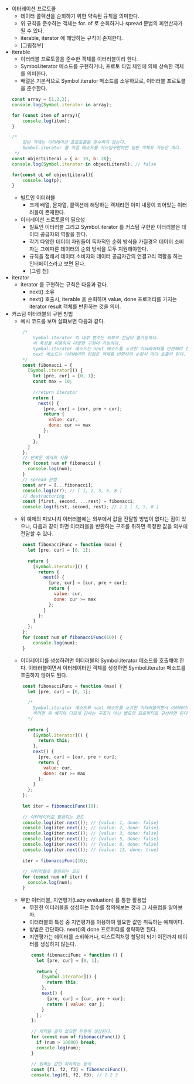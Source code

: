 * 이터레이션 프로토콜
    * 데이터 콜렉션을 순회하기 위한 약속된 규칙을 의미한다.
    * 위 규칙을 준수하는 객체는 for..of 로 순회하거나 spread 문법의 피연산자가 될 수 있다.
    * iterable, iterator 에 해당하는 규칙이 존재한다.
    * [그림첨부]
* iterable 
    * 이터러블 프로토콜을 준수한 객체를 이터러블이라 한다.
    * Symbol.iterator 메소드를 구현하거나, 프로토 타입 체인에 의해 상속한 객체를 의미한다.
    * 배열은 기본적으로 Symbol.iterator 메소드를 소유하므로, 이터러블 프로토콜을 준수한다.
    ```javascript
    const array = [1,2,3];
    console.log(Symbol.iterator in array);
    
    for (const item of array){
        console.log(item);
    }
    
    /* 
        일반 객체는 이터레이션 프로토콜을 준수하지 않는다.
        Symbol.iterator 를 직접 메소드를 커스텀구현하면 일반 객체도 가능은 하다.
     */
    const objectLiteral = { a: 10, b: 20};
    console.log(Symbol.iterator in objectLiteral); // false
    
    for(const oL of objectLiteral){
        console.log(p);
    }       
    ```
    * 빌트인 이터러블
        * 크게 배열, 문자열, 콜렉션에 해당하는 객체라면 이미 내장이 되어있는 이터러블이 존재한다.
    * 이터레이션 프로토콜의 필요성
        * 빌트인 이터러블 그리고 Symbol.iterator 를 커스텀 구현한 이터러블은 데이터 공급자의 역활을 한다.
        * 각기 다양한 데이터 자원들이 독자적인 순회 방식을 가질경우 데이터 소비자는 그에따른 데이터의 순회 방식을 모두 지원해야한다.
        * 규칙을 정해서 데이터 소비자와 데이터 공급자간의 연결고리 역활을 하는 인터페이스라고 보면 된다.
        * [그림 첨]                
* iterator
    * iterator 를 구현하는 규칙은 다음과 같다.
        * next() 소유
        * next() 호출시, iterable 을 순회하며 value, done 프로퍼티를 가지는 iterator result 객체를 반환하는 것을 의미.
* 커스텀 이터러블의 구현 방법
    * 예시 코드를 보며 살펴보면 다음과 같다. 
    ```javascript
        /*
            Symbol.iterator 의 내부 변수는 외부로 전달이 불가능하다.
            이 특성을 이용하여 다양한 구현이 가능하다.
            Symbol.iterator 메소드는 next 메소드를 소유한 이터레이터를 반환해야 한다.
            next 메소드는 이터레이터 리절트 객체를 반환하며 순회시 마다 호출이 된다.
        */    
        const fibonacci = {      
          [Symbol.iterator]() {
            let [pre, cur] = [0, 1];        
            const max = 10;        
            
            //return iterator  
            return {          
              next() {
                [pre, cur] = [cur, pre + cur];
                return {
                  value: cur,
                  done: cur >= max
                };
              }
            };
          }
        };   
        // 반복문 에서의 사용        
        for (const num of fibonacci) {      
          console.log(num); 
        }
        // spread 문법
        const arr = [...fibonacci];
        console.log(arr); // [ 1, 2, 3, 5, 8 ]
        // destructuring
        const [first, second, ...rest] = fibonacci;
        console.log(first, second, rest); // 1 2 [ 3, 5, 8 ]
    ```
    * 위 예제의 피보나치 이터러블에는 외부에서 값을 전달할 방법이 없다는 점이 있으나, 다음과 같이 하면 이터러블을 반환하는 구조를 취하면 특정한 값을 외부에 전달할 수 있다.
    ```javascript
        const fibonacciFunc = function (max) {
          let [pre, cur] = [0, 1];
        
          return {            
            [Symbol.iterator]() {              
              return {                
                next() {
                  [pre, cur] = [cur, pre + cur];
                  return {
                    value: cur,
                    done: cur >= max
                  };
                }
              };
            }
          };
        };
        for (const num of fibonacciFunc(10)) {
            console.log(num);
        }
    ```
    * 이터레이터를 생성하려면 이터러블의 Symbol.iterator 메소드를 호출해야 한다. 이터러블이면서 이터레이터인 객체를 생성하면 Symbol.iterator 메소드를 호출하지 않아도 된다.
    ```javascript        
        const fibonacciFunc = function (max) {
          let [pre, cur] = [0, 1];
        
          /*
            Symbol.iterator 메소드와 next 메소드를 소유한 이터러블이면서 이터레이터인 객체를 반환
            하려면 위 예지와 다르게 감싸는 구조가 아닌 별도의 프로퍼티로 구성하면 된다. 
          */
          
          return {            
            [Symbol.iterator]() {
              return this;
            },            
            next() {
              [pre, cur] = [cur, pre + cur];
              return {
                value: cur,
                done: cur >= max
              };
            }
          };
        };        
        
        let iter = fibonacciFunc(10);
        
        // 이터레이터로 활용되는 코드
        console.log(iter.next()); // {value: 1, done: false}
        console.log(iter.next()); // {value: 2, done: false}
        console.log(iter.next()); // {value: 3, done: false}
        console.log(iter.next()); // {value: 5, done: false}
        console.log(iter.next()); // {value: 8, done: false}
        console.log(iter.next()); // {value: 13, done: true}
        
        iter = fibonacciFunc(10);
        
        // 이터러블로 활용되는 코드
        for (const num of iter) {
          console.log(num);
        }    
    ```
    * 무한 이터러블, 지연평가(Lazy evaluation) 를 통한 활용법
        * 무한한 이터러블을 생성하는 함수를 정의해보는 것과 그 사용법을 알아보자.
        * 이터러블의 특성 중 지연평가를 이용하여 필요한 값만 취득하는 예제이다.
        * 방법은 간단하다. next()의 done 프로퍼티를 생략하면 된다.
        * 지연평가는 데이터를 소비하거나, 디스트럭처링 할당이 되기 이전까지 데이터를 생성하지 않는다.        
        ```javascript            
            const fibonacciFunc = function () {
              let [pre, cur] = [0, 1];
            
              return {
                [Symbol.iterator]() {
                  return this;
                },
                next() {
                  [pre, cur] = [cur, pre + cur];                  
                  return { value: cur };
                }
              };
            };            
            
            // 제약을 걸지 않으면 무한히 생성된다.
            for (const num of fibonacciFunc()) {
              if (num > 10000) break;
              console.log(num);
            }
            
            // 원하는 값만 취득하는 방식
            const [f1, f2, f3] = fibonacciFunc();
            console.log(f1, f2, f3); // 1 2 3                
        ```      